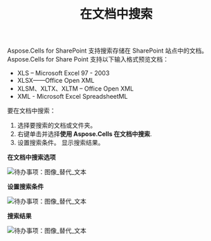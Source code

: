 ﻿---
title: 在文档中搜索
type: docs
weight: 60
url: /zh/sharepoint/search-in-a-document/
---
Aspose.Cells for SharePoint 支持搜索存储在 SharePoint 站点中的文档。 Aspose.Cells for Share Point 支持以下输入格式预览文档：

- XLS – Microsoft Excel 97 - 2003
- XLSX——Office Open XML
- XLSM、XLTX、XLTM – Office Open XML
- XML - Microsoft Excel SpreadsheetML

要在文档中搜索：

1. 选择要搜索的文档或文件夹。
1. 右键单击并选择**使用 Aspose.Cells 在文档中搜索**. 
1. 设置搜索条件。
显示搜索结果。

**在文档中搜索选项** 

![待办事项：图像_替代_文本](search-in-a-document_1.png)

**设置搜索条件** 

![待办事项：图像_替代_文本](search-in-a-document_2.png)

**搜索结果** 

![待办事项：图像_替代_文本](search-in-a-document_3.png)
